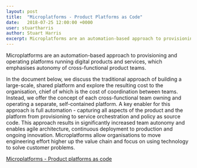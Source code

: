 ```yaml
---
layout: post
title:  "Microplatforms - Product Platforms as Code"
date:   2018-07-25 12:00:00 +0000
user: stuartharris
author: Stuart Harris
excerpt: Microplatforms are an automation-based approach to provisioning and operating platforms running digital products and services, which emphasises autonomy of cross-functional product teams.
---
```


Microplatforms are an automation-based approach to provisioning and operating platforms running digital products and services, which emphasises autonomy of cross-functional product teams.

In the document below, we discuss the traditional approach of building a large-scale, shared platform and explore the resulting cost to the organisation, chief of which is the cost of coordination between teams. Instead, we offer the concept of each cross-functional team owning and operating a separate, self-contained platform. A key enabler for this approach is full automation - capturing all aspects of the product and the platform from provisioning to service orchestration and policy as source code. This approach results in significantly increased team autonomy and enables agile architecture, continuous deployment to production and ongoing innovation. Microplatforms allow organisations to move engineering effort higher up the value chain and focus on using technology to solve customer problems.

[Microplatforms - Product platforms as code](https://github.com/redbadger/microplatforms-whitepaper/blob/master/paper.pdf)
